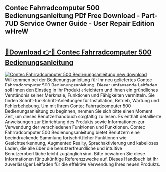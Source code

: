 ## Contec Fahrradcomputer 500 Bedienungsanleitung PDf Free Download - Part-7UD Service Owner Guide - User Repair Edition wHreW

# <h2><a href="http://df4i0hg.blite.top/?on=Contec+Fahrradcomputer+500+Bedienungsanleitung">🔗Download 👉🔴 Contec Fahrradcomputer 500 Bedienungsanleitung</a></h2>

[![Contec Fahrradcomputer 500 Bedienungsanleitung new download](https://i.imgur.com/lujVjoI.png)](http://df4i0hg.blite.top/?on=Contec+Fahrradcomputer+500+Bedienungsanleitung)
Willkommen bei der Bedienungsanleitung für Ihr neu geliefertes Contec Fahrradcomputer 500 Bedienungsanleitung. Dieser umfassende Leitfaden soll Ihnen den Einstieg in Ihr Produkt erleichtern und Ihnen ein gründliches Verständnis seiner Merkmale, Funktionen und Fähigkeiten vermitteln. Sie finden Schritt-für-Schritt-Anleitungen für Installation, Betrieb, Wartung und Fehlerbehebung. Um mit Ihrem Contec Fahrradcomputer 500 Bedienungsanleitung zu beginnen, nehmen Sie sich bitte einen Moment Zeit, um dieses Benutzerhandbuch sorgfältig zu lesen. Es enthält detaillierte Anweisungen zur Einrichtung des Produkts sowie Informationen zur Verwendung der verschiedenen Funktionen und Funktionen. Contec Fahrradcomputer 500 Bedienungsanleitung bietet Benutzern eine beeindruckende Sammlung fortschrittlicher Funktionen wie Gesichtserkennung, Augmented Reality, Sprachaktivierung und kabelloses Laden, die alle über die benutzerfreundliche und intuitive Benutzeroberfläche leicht zugänglich sind. Bitte bewahren Sie diese Informationen für zukünftige Referenzzwecke auf. Dieses Handbuch ist Ihr zuverlässiger Leitfaden für die effektive Verwendung Ihres neuen Produkts.
